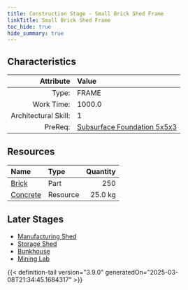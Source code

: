 ```yaml
---
title: Construction Stage - Small Brick Shed Frame
linkTitle: Small Brick Shed Frame
toc_hide: true
hide_summary: true
---
```

<!-- This is generated by the MarsSim HelpGenertor, do not edit. -->

## Characteristics

| Attribute      | Value |
|--------:|:------|
|Type:|FRAME|
|Work Time:|1000.0|
|Architectural Skill:|1|
|PreReq:|[Subsurface Foundation 5x5x3](/docs/definitions/construction/subsurface-foundation-5x5x3)|

## Resources

| Name | Type | Quantity |
|:-----|:-----|-----:|
|[Brick](/docs/definitions/part/brick)|Part|250|
|[Concrete](/docs/definitions/resource/concrete)|Resource|25.0 kg|

## Later Stages
- [Manufacturing Shed](/docs/definitions/construction/manufacturing-shed)
- [Storage Shed](/docs/definitions/construction/storage-shed)
- [Bunkhouse](/docs/definitions/construction/bunkhouse)
- [Mining Lab](/docs/definitions/construction/mining-lab)



{{< definition-tail version="3.9.0" generatedOn="2025-03-08T21:34:45.1684317" >}}

